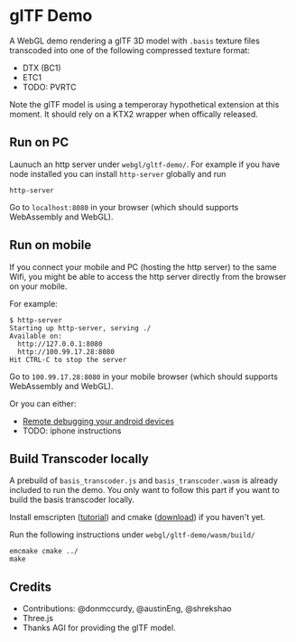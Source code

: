 # glTF Demo

A WebGL demo rendering a glTF 3D model with `.basis` texture files transcoded into one of the following compressed texture format:

* DTX (BC1)
* ETC1
* TODO: PVRTC

Note the glTF model is using a temperoray hypothetical extension at this moment. It should rely on a KTX2 wrapper when offically released.

## Run on PC

Launuch an http server under `webgl/gltf-demo/`. For example if you have node installed you can install `http-server` globally and run
```
http-server
```

Go to `localhost:8080` in your browser (which should supports WebAssembly and WebGL).

## Run on mobile

If you connect your mobile and PC (hosting the http server) to the same Wifi, you might be able to access the http server directly from the browser on your mobile.

For example:
```
$ http-server
Starting up http-server, serving ./
Available on:
  http://127.0.0.1:8080
  http://100.99.17.28:8080
Hit CTRL-C to stop the server
```

Go to `100.99.17.28:8080` in your mobile browser (which should supports WebAssembly and WebGL).

Or you can either: 
* [Remote debugging your android devices](https://developers.google.com/web/tools/chrome-devtools/remote-debugging/)
* TODO: iphone instructions

## Build Transcoder locally

A prebuild of `basis_transcoder.js` and `basis_transcoder.wasm` is already included to run the demo. You only want to follow this part if you want to build the basis transcoder locally.

Install emscripten ([tutorial](https://webassembly.org/getting-started/developers-guide/)) and cmake ([download](https://cmake.org/download/)) if you haven't yet.

Run the following instructions under `webgl/gltf-demo/wasm/build/`
```shell
emcmake cmake ../
make
```



## Credits

* Contributions: @donmccurdy, @austinEng, @shrekshao
* Three.js
* Thanks AGI for providing the glTF model.
